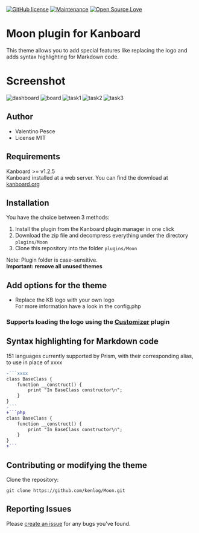 [![GitHub license](https://img.shields.io/github/license/Naereen/StrapDown.js.svg)](https://github.com/kenlog/Moon/blob/master/LICENSE)
[![Maintenance](https://img.shields.io/badge/Maintained%3F-yes-green.svg)](https://github.com/kenlog/Moon/graphs/contributors)
[![Open Source Love](https://badges.frapsoft.com/os/v1/open-source.svg?v=103)]()

# Moon plugin for Kanboard

This theme allows you to add special features like replacing the logo and adds syntax highlighting for Markdown code.

# Screenshot
![dashboard](https://user-images.githubusercontent.com/11728231/43528768-086359ca-95aa-11e8-99d6-e2315400a3ab.png)
![board](https://user-images.githubusercontent.com/11728231/43528782-135aa9c8-95aa-11e8-8819-c9f05c8dd397.png)
![task1](https://user-images.githubusercontent.com/11728231/43528785-14f3b54a-95aa-11e8-9b7f-8e8b75c5eb73.png)
![task2](https://user-images.githubusercontent.com/11728231/43528786-16500646-95aa-11e8-9896-3fc1a3704153.png)
![task3](https://user-images.githubusercontent.com/11728231/43528795-17b2c88e-95aa-11e8-8f76-d1f723b036ad.png)

Author
------------
- Valentino Pesce
- License MIT

Requirements
------------
Kanboard >= v1.2.5  
Kanboard installed at a web server.
You can find the download at [kanboard.org](https://kanboard.org/)

Installation
------------
You have the choice between 3 methods:

1. Install the plugin from the Kanboard plugin manager in one click
2. Download the zip file and decompress everything under the directory `plugins/Moon`
3. Clone this repository into the folder `plugins/Moon`

Note: Plugin folder is case-sensitive.  
**Important: remove all unused themes**

Add options for the theme
------------
- Replace the KB logo with your own logo  
For more information have a look in the config.php  
### Supports loading the logo using the [Customizer](https://github.com/creecros/Customizer) plugin

Syntax highlighting for Markdown code
------------
151 languages currently supported by Prism, with their corresponding alias, to use in place of xxxx
 
```diff
-```xxxx
class BaseClass {
    function __construct() {
        print "In BaseClass constructor\n";
    }
}
-```
+```php
class BaseClass {
    function __construct() {
        print "In BaseClass constructor\n";
    }
}
+```
```
Contributing or modifying the theme
------------
Clone the repository: 
```console 
git clone https://github.com/kenlog/Moon.git
```
Reporting Issues
------------
Please [create an issue](https://github.com/kenlog/Moon/issues) for any bugs you've found.
